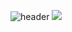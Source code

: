 ![header](https://capsule-render.vercel.app/api?type=rounded&color=F9F5C5&height=250&section=header&text=spring&fontSize=80&fontColor=705A64&stroke=3A2F32&strokeWidth=2&animation=blinking)
<a href="https://hits.seeyoufarm.com"><img src="https://hits.seeyoufarm.com/api/count/incr/badge.svg?url=https%3A%2F%2Fgithub.com%2Fjunghyeyoun%2Fspring.git&count_bg=%23EDF1DA&title_bg=%23EDF172&icon=github.svg&icon_color=%23E7E7E7&title=hits&edge_flat=false"/></a>
